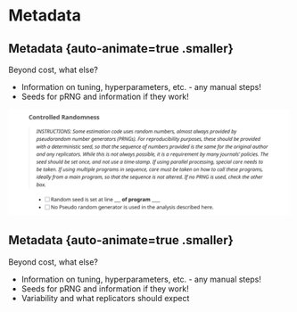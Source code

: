 # Metadata 

## Metadata {auto-animate=true .smaller}

Beyond cost, what else?

- Information on tuning, hyperparameters, etc. - any manual steps!
- Seeds for pRNG and information if they work!

![](images/readme-rng.png)

## Metadata {auto-animate=true .smaller}

Beyond cost, what else?

- Information on tuning, hyperparameters, etc. - any manual steps!
- Seeds for pRNG and information if they work!
- Variability and what replicators should expect
